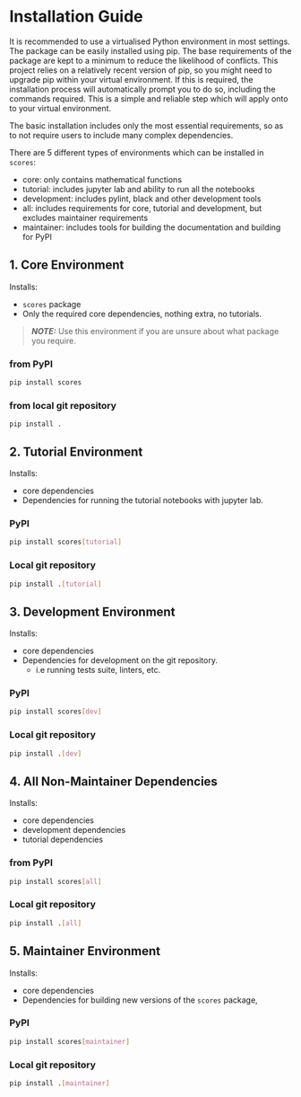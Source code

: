 # Installation Guide

It is recommended to use a virtualised Python environment in most settings. The package can be easily installed using pip. The base requirements of the package are kept to a minimum to reduce the likelihood of conflicts. This project relies on a relatively recent version of pip, so you might need to upgrade pip within your virtual environment. If this is required, the installation process will automatically prompt you to do so, including the commands required. This is a simple and reliable step which will apply onto to your virtual environment.

The basic installation includes only the most essential requirements, so as to not require users to include many complex dependencies.

There are 5 different types of environments which can be installed in `scores`: 

- core: only contains mathematical functions
- tutorial: includes jupyter lab and ability to run all the notebooks
- development: includes pylint, black and other development tools
- all: includes requirements for core, tutorial and development, but excludes maintainer requirements
- maintainer: includes tools for building the documentation and building for PyPI


## 1. Core Environment 

Installs:
* `scores` package
* Only the required core dependencies, nothing extra, no tutorials.

> **_NOTE:_** Use this environment if you are unsure about what package you require.

### from PyPI

```Bash
pip install scores
```

### from local git repository

```
pip install .
```

## 2. Tutorial Environment 

Installs:
* core dependencies
* Dependencies for running the tutorial notebooks with jupyter lab.

### PyPI

```Bash
pip install scores[tutorial]
```

### Local git repository

```bash
pip install .[tutorial]
```

## 3. Development Environment 

Installs:
* core dependencies
* Dependencies for development on the git repository.
  * i.e running tests suite, linters, etc.

### PyPI

```Bash
pip install scores[dev]
```

### Local git repository

```bash
pip install .[dev]
```

## 4. All Non-Maintainer Dependencies 

Installs:
* core dependencies
* development dependencies
* tutorial dependencies

### from PyPI

```Bash
pip install scores[all]
```

### Local git repository

```bash
pip install .[all]
```


## 5. Maintainer Environment 

Installs:
* core dependencies
* Dependencies for building new versions of the `scores` package,

### PyPI

```Bash
pip install scores[maintainer]
```

### Local git repository

```bash
pip install .[maintainer]
```


